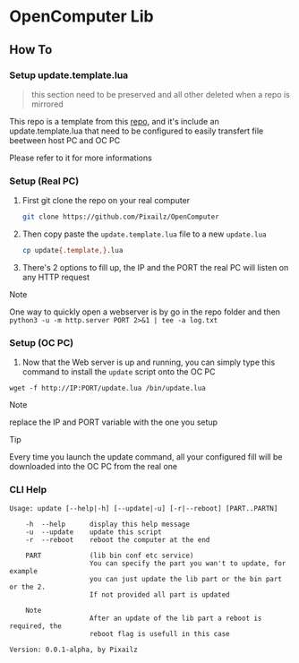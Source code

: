 # OpenComputer Lib

## How To

### Setup update.template.lua

> this section need to be preserved and all other deleted when a repo is mirrored

This repo is a template from this [repo](https://github.com/Pixailz/OpenComputer),
and it's include an update.template.lua that need to be configured to easily
transfert file beetween host PC and OC PC

Please refer to it for more informations

### Setup (Real PC)

1. First git clone the repo on your real computer
	```bash
	git clone https://github.com/Pixailz/OpenComputer
	```

1. Then copy paste the `update.template.lua` file to a new `update.lua`
	```bash
	cp update{.template,}.lua
	```

1. There's 2 options to fill up, the IP and the PORT the real PC will listen
on any HTTP request

> [!NOTE]
> One way to quickly open a webserver is by go in the repo folder and then
> `python3 -u -m http.server PORT 2>&1 | tee -a log.txt`

### Setup (OC PC)

1. Now that the Web server is up and running, you can simply type this command to
install the `update` script onto the OC PC

```OC
wget -f http://IP:PORT/update.lua /bin/update.lua
```
> [!NOTE]
> replace the IP and PORT variable with the one you setup

> [!TIP]
> Every time you launch the update command, all your configured fill will
be downloaded into the OC PC from the real one

### CLI Help

```
Usage: update [--help|-h] [--update|-u] [-r|--reboot] [PART..PARTN]

    -h  --help      display this help message
    -u  --update    update this script
    -r  --reboot    reboot the computer at the end

    PART            (lib bin conf etc service)
                    You can specify the part you wan't to update, for example
                    you can just update the lib part or the bin part or the 2.
                    If not provided all part is updated

    Note
                    After an update of the lib part a reboot is required, the
                    reboot flag is usefull in this case

Version: 0.0.1-alpha, by Pixailz
```
